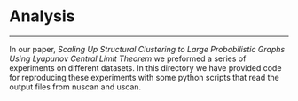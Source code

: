 # Analysis
--------------

In our paper, *Scaling Up Structural Clustering to Large Probabilistic Graphs Using Lyapunov Central Limit Theorem* we preformed a series of experiments on different datasets. In this directory we have provided code for reproducing these experiments with some python scripts that read the output files from nuscan and uscan.

## 

